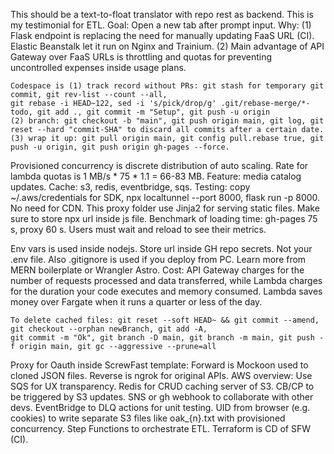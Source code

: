 This should be a text-to-float translator with repo rest as backend. This is my testimonial for ETL. Goal: Open a new tab after prompt input. Why: (1) Flask endpoint is replacing the need for manually updating FaaS URL (CI). Elastic Beanstalk let it run on Nginx and Trainium. (2) Main advantage of API Gateway over FaaS URLs is throttling and quotas for preventing uncontrolled expenses inside usage plans.

```
Codespace is (1) track record without PRs: git stash for temporary git commit, git rev-list --count --all,
git rebase -i HEAD~122, sed -i 's/pick/drop/g' .git/rebase-merge/*-todo, git add ., git commit -m "Setup", git push -u origin 
(2) branch: git checkout -b "main", git push origin main, git log, git reset --hard "commit-SHA" to discard all commits after a certain date. 
(3) wrap it up: git pull origin main, git config pull.rebase true, git push -u origin, git push origin gh-pages --force.
```

Provisioned concurrency is discrete distribution of auto scaling. Rate for lambda quotas is 1 MB/s * 75 * 1.1 = 66-83 MB. Feature: media catalog updates. Cache: s3, redis, eventbridge, sqs. Testing: copy ~/.aws/credentials for SDK, npx localtunnel --port 8000, flask run -p 8000. No need for CDN. This proxy folder use Jinja2 for serving static files. Make sure to store npx url inside js file. Benchmark of loading time: gh-pages 75 s, proxy 60 s. Users must wait and reload to see their metrics.

Env vars is used inside nodejs. Store url inside GH repo secrets. Not your .env file. Also .gitignore is used if you deploy from PC. Learn more from MERN boilerplate or Wrangler Astro. Cost: API Gateway charges for the number of requests processed and data transferred, while Lambda charges for the duration your code executes and memory consumed. Lambda saves money over Fargate when it runs a quarter or less of the day.

```
To delete cached files: git reset --soft HEAD~ && git commit --amend, git checkout --orphan newBranch, git add -A,
git commit -m "Ok", git branch -D main, git branch -m main, git push -f origin main, git gc --aggressive --prune=all 
```

Proxy for Oauth inside ScrewFast template: Forward is Mockoon used to cloned JSON files. Reverse is ngrok for original APIs. AWS overview: Use SQS for UX transparency. Redis for CRUD caching server of S3. CB/CP to be triggered by S3 updates. SNS or gh webhook to collaborate with other devs. EventBridge to DLQ actions for unit testing. UID from browser (e.g. cookies) to write separate S3 files like oak_{n}.txt with provisioned concurrency. Step Functions to orchestrate ETL. Terraform is CD of SFW (CI).
